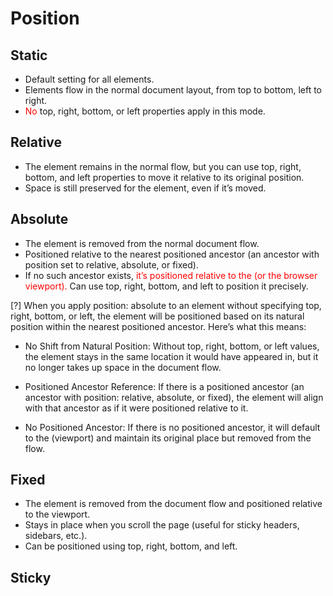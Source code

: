 # Position

## Static
- Default setting for all elements.
- Elements flow in the normal document layout, from top to bottom, left to right.
- <span style='color: red;'> No </span>top, right, bottom, or left properties apply in this mode.
## Relative
- The element remains in the normal flow, but you can use top, right, bottom, and left properties to move it relative to its original position.
- Space is still preserved for the element, even if it’s moved.


## Absolute

- The element is removed from the normal document flow.
- Positioned relative to the nearest positioned ancestor (an ancestor with position set to relative, absolute, or fixed). 
- If no such ancestor exists,<span style='color: red;'> it’s positioned relative to the <html> (or the browser viewport).</span>
Can use top, right, bottom, and left to position it precisely.

[?] When you apply position: absolute to an element without specifying top, right, bottom, or left, the element will be positioned based on its natural position within the nearest positioned ancestor. Here’s what this means:

- No Shift from Natural Position: Without top, right, bottom, or left values, the element stays in the same location it would have appeared in, but it no longer takes up space in the document flow.

- Positioned Ancestor Reference: If there is a positioned ancestor (an ancestor with position: relative, absolute, or fixed), the element will align with that ancestor as if it were positioned relative to it.

- No Positioned Ancestor: If there is no positioned ancestor, it will default to the <html> (viewport) and maintain its original place but removed from the flow.
## Fixed

- The element is removed from the document flow and positioned relative to the viewport.
- Stays in place when you scroll the page (useful for sticky headers, sidebars, etc.).
- Can be positioned using top, right, bottom, and left.


## Sticky

